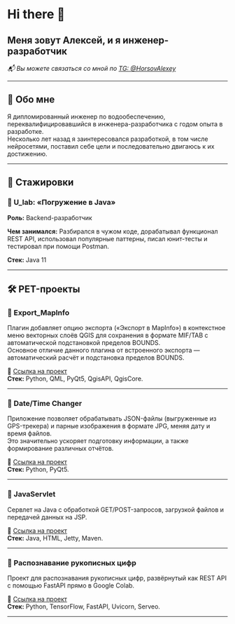 # Hi there 👋  

## Меня зовут Алексей, и я инженер-разработчик  

*📬 Вы можете связаться со мной по [TG: @HorsovAlexey](https://t.me/HorsovAlexey)*  

---

## 📌 Обо мне  

Я дипломированный инженер по водообеспечению, переквалифицировавшийся в инженера-разработчика с годом опыта в разработке.  
Несколько лет назад я заинтересовался разработкой, в том числе нейросетями, поставил себе цели и последовательно двигаюсь к их достижению.  

---

## 🚀 Стажировки  

### 📌 U_lab: «Погружение в Java»  
**Роль:** Backend-разработчик  

**Чем занимался:**  Разбирался в чужом коде, дорабатывал функционал REST API, использовал популярные паттерны, писал юнит-тесты и тестировал при помощи Postman.  

**Стек:** Java 11  

---

## 🛠 PET-проекты  

### 🎯 Export_MapInfo  
Плагин добавляет опцию экспорта («Экспорт в MapInfo») в контекстное меню векторных слоёв QGIS для сохранения в формате MIF/TAB с автоматической подстановкой пределов BOUNDS.  
Основное отличие данного плагина от встроенного экспорта — автоматический расчёт и подстановка пределов BOUNDS.  

🔗 [Ссылка на проект](https://github.com/Paoak/Export_MapInfo)  
**Стек:** Python, QML, PyQt5, QgisAPI, QgisCore.

---

### 🎯 Date/Time Changer  
Приложение позволяет обрабатывать JSON-файлы (выгруженные из GPS-трекера) и парные изображения в формате JPG, меняя дату и время файлов.  
Это значительно ускоряет подготовку информации, а также формирование различных отчётов.  

🔗 [Ссылка на проект](https://github.com/Paoak/TimeChanger)  
**Стек:** Python, PyQt5. 

---

### 🎯 JavaServlet  
Сервлет на Java с обработкой GET/POST-запросов, загрузкой файлов и передачей данных на JSP.  

🔗 [Ссылка на проект](https://github.com/Paoak/Servlet/tree/master)  
**Стек:** Java, HTML, Jetty, Maven.

---

### 🎯 Распознавание рукописных цифр  
Проект для распознавания рукописных цифр, развёрнутый как REST API с помощью FastAPI прямо в Google Colab.  

🔗 [Ссылка на проект](https://github.com/Paoak/RestAPI_MNIST)  
**Стек:** Python, TensorFlow, FastAPI, Uvicorn, Serveo.

---

